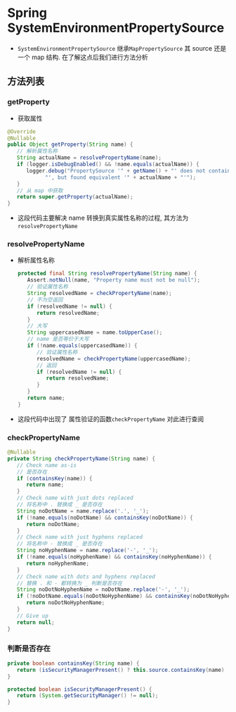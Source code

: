 # Spring SystemEnvironmentPropertySource



- `SystemEnvironmentPropertySource` 继承`MapPropertySource` 其 source 还是一个 map 结构. 在了解这点后我们进行方法分析



## 方法列表



### getProperty

- 获取属性

```java
@Override
@Nullable
public Object getProperty(String name) {
   // 解析属性名称
   String actualName = resolvePropertyName(name);
   if (logger.isDebugEnabled() && !name.equals(actualName)) {
      logger.debug("PropertySource '" + getName() + "' does not contain property '" + name +
            "', but found equivalent '" + actualName + "'");
   }
   // 从 map 中获取
   return super.getProperty(actualName);
}
```



- 这段代码主要解决 name 转换到真实属性名称的过程, 其方法为`resolvePropertyName`





### resolvePropertyName

- 解析属性名称

  ```java
  protected final String resolvePropertyName(String name) {
     Assert.notNull(name, "Property name must not be null");
     // 验证属性名称
     String resolvedName = checkPropertyName(name);
     // 不为空返回
     if (resolvedName != null) {
        return resolvedName;
     }
     // 大写
     String uppercasedName = name.toUpperCase();
     // name 是否等价于大写
     if (!name.equals(uppercasedName)) {
        // 验证属性名称
        resolvedName = checkPropertyName(uppercasedName);
        // 返回
        if (resolvedName != null) {
           return resolvedName;
        }
     }
     return name;
  }
  ```



- 这段代码中出现了 属性验证的函数`checkPropertyName` 对此进行查阅





### checkPropertyName

```java
@Nullable
private String checkPropertyName(String name) {
   // Check name as-is
   // 是否存在
   if (containsKey(name)) {
      return name;
   }
   // Check name with just dots replaced
   // 将名称中 . 替换成 _ 是否存在
   String noDotName = name.replace('.', '_');
   if (!name.equals(noDotName) && containsKey(noDotName)) {
      return noDotName;
   }
   // Check name with just hyphens replaced
   // 将名称中 - 替换成 _ 是否存在
   String noHyphenName = name.replace('-', '_');
   if (!name.equals(noHyphenName) && containsKey(noHyphenName)) {
      return noHyphenName;
   }
   // Check name with dots and hyphens replaced
   // 替换 . 和 - 都转换为 _ 判断是否存在
   String noDotNoHyphenName = noDotName.replace('-', '_');
   if (!noDotName.equals(noDotNoHyphenName) && containsKey(noDotNoHyphenName)) {
      return noDotNoHyphenName;
   }
   // Give up
   return null;
}
```





### 判断是否存在

```java
private boolean containsKey(String name) {
   return (isSecurityManagerPresent() ? this.source.containsKey(name) : this.source.containsKey(name));
}

protected boolean isSecurityManagerPresent() {
   return (System.getSecurityManager() != null);
}
```